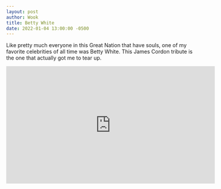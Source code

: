 ```yaml
---
layout: post
author: Wook
title: Betty White
date: 2022-01-04 13:00:00 -0500
---
```


Like pretty much everyone in this Great Nation that have souls, one of my favorite celebrities of all time was Betty White.  This James Cordon tribute is the one that actually got me to tear up.

<iframe width="560" height="315" src="https://www.youtube-nocookie.com/embed/K2QqijfhuG8" title="YouTube video player" frameborder="0" allow="accelerometer; autoplay; clipboard-write; encrypted-media; gyroscope; picture-in-picture" allowfullscreen></iframe>